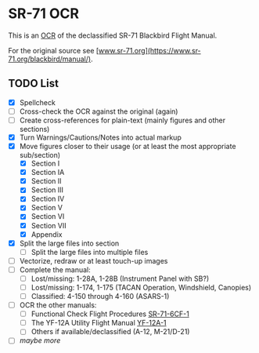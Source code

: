 # SR-71 OCR
This is an [OCR](https://en.wikipedia.org/wiki/Optical_character_recognition) of the declassified SR-71 Blackbird Flight Manual.

For the original source see [www.sr-71.org](https://www.sr-71.org/blackbird/manual/).

## TODO List
- [x] Spellcheck
- [ ] Cross-check the OCR against the original (again)
- [ ] Create cross-references for plain-text (mainly figures and other sections)
- [x] Turn Warnings/Cautions/Notes into actual markup
- [x] Move figures closer to their usage (or at least the most appropriate sub/section)
  - [x] Section I
  - [x] Section IA
  - [x] Section II
  - [x] Section III
  - [x] Section IV
  - [x] Section V
  - [x] Section VI
  - [x] Section VII
  - [x] Appendix
- [x] Split the large files into section
  - [ ] Split the large files into multiple files
- [ ] Vectorize, redraw or at least touch-up images
- [ ] Complete the manual:
  - [ ] Lost/missing: 1-28A, 1-28B (Instrument Panel with SB?)
  - [ ] Lost/missing: 1-174, 1-175 (TACAN Operation, Windshield, Canopies)
  - [ ] Classified: 4-150 through 4-160 (ASARS-1)
- [ ] OCR the other manuals:
  - [ ] Functional Check Flight Procedures [SR-71-6CF-1](https://www.sr-71.org/blackbird/sr-71-6cf-1/)
  - [ ] The YF-12A Utility Flight Manual [YF-12A-1](https://www.sr-71.org/blackbird/yf-12a-1/)
  - [ ] Others if available/declassified (A-12, M-21/D-21)
- [ ] _maybe more_

